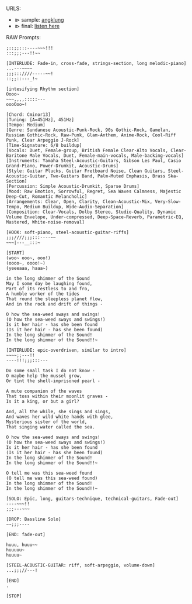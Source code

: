 URLS:
- ⧐ sample: [angklung](https://suno.com/song/8e959b18-1b5a-4d62-b729-57a4c90aa6c7)
- ⧐ final: [listen here](https://suno.com/song/2164aaa7-286b-4e82-aa55-cb225fe76b80)

RAW Prompts:

~~~[SOLO INSTRUMENTALS: long, epic, majestic build-up]~~~
;::;;:::----~~~!!!
:::;;;---!!~~

[INTERLUDE: Fade-in, cross-fade, strings-section, long melodic-piano]
...---~~~~ 
;;;:::////-----~~!
::;;::---_!~

[intesifying Rhythm section]
Oooo~
~~~,,,,:::::--- 
oooOoo~!

[Chord: Cminor13]
[Tuning: [A=451Hz], 451Hz]
[Tempo: Medium]
[Genre: Sundanese Acoustic-Punk-Rock, 90s Gothic-Rock, Gamelan, Russian Gothic-Rock, Raw-Punk, Glam-Anthem, Anime-Rock, Cool-Riff Punk, Clear Arpeggio J-Rock]
[Time-Signature: 6/8 buildup]
[Vocals: Duet, Female-group, British Female Clear-Alto Vocals, Clear-Baritone Male Vocals, Duet, Female-main-vocals, Male-backing-vocals]
[Instruments: Yamaha Steel-Acoustic-Guitars, Gibson Les Paul, Casio Grand-Piano, Power-Drumkit, Acoustic-Drums]
[Style: Guitar Plucks, Guitar Fretboard Noise, Clean Guitars, Steel-Acoustic-Guitar, Two-Guitars Band, Palm-Muted Emphasis, Brass Ska-Section]
[Percussion: Simple Acoustic-Drumkit, Sparse Drums]
[Mood: Raw Emotion, Sorrowful, Regret, Sea Waves Calmness, Majestic Deep-Cut, Romantic Melancholic]
[Arrangements: Clear, Open, Clarity, Clean-Acoustic-Mix, Very-Slow-Tempo, Medium Buildup, Wide-Audio-Separation]
[Composition: Clear-Vocals, Dolby Stereo, Studio-Quality, Dynamic Volume Envelope, Under-compressed, Deep-Space-Reverb, Parametric-EQ, Mastered, White-noise-removal]

[HOOK: soft-piano, steel-acoustic-guitar-riffs]
;;;////;;;:::----~~
~~~|---__:::~

[START]
(woo~ ooo~, ooo!)
(oooo~, oooo!~)
(yeeeaaa, haaa~)

in the long shimmer of the Sound
May I some day be laughing found,
Part of its restless to and fro,
A humble worker of the tides
That round the sleepless planet flow,
And in the rock and drift of things -

O how the sea-weed sways and swings!
(O how the sea-weed sways and swings!)
Is it her hair - has she been found
(Is it her hair - has she been found)
In the long shimmer of the Sound!
In the long shimmer of the Sound!!~

[INTERLUDE: epic-overdriven, similar to intro]
~~~~;;---!!
----!!!;;;:::---

Do some small task I do not know -
O maybe help the mussel grow,
Or tint the shell-imprisoned pearl -

A mute companion of the waves
That toss within their moonlit graves -
Is it a king, or but a girl?

And, all the while, she sings and sings,
And waves her wild white hands with glee,
Mysterious sister of the world,
That singing water called the sea.

O how the sea-weed sways and swings!
(O how the sea-weed sways and swings!)
Is it her hair - has she been found
(Is it her hair - has she been found)
In the long shimmer of the Sound!
In the long shimmer of the Sound!!~

O tell me was this sea-weed found
(O tell me was this sea-weed found)
In the long shimmer of the Sound!
In the long shimmer of the Sound!!~

[SOLO: Epic, long, guitars-technique, technical-guitars, Fade-out]
----~~~!!
;;;---~~~

[DROP: Bassline Solo]
~~;;;----

[END: fade-out]

huuu, huuu~~
huuuuu~
huuuu~

[STEEL-ACOUSTIC-GUITAR: riff, soft-arpeggio, volume-down]
...;;;//---!

[END]
.

[STOP]
